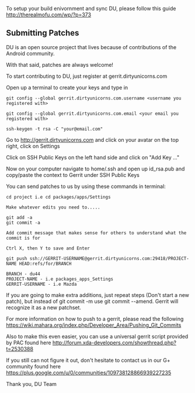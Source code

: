To setup your build enivornment and sync DU, please follow this guide
http://therealmofu.com/wp/?p=373

Submitting Patches
------------------
DU is an open source project that lives because of contributions of the Android community.

With that said, patches are always welcome!

To start contributing to DU, just register at gerrit.dirtyunicorns.com

Open up a terminal to create your keys and type in

    git config --global gerrit.dirtyunicorns.com.username <username you registered with>

    git config --global gerrit.dirtyunicorns.com.email <your email you registered with>

    ssh-keygen -t rsa -C "your@email.com"

Go to http://gerrit.dirtyunicorns.com and click on your avatar on the top right, click on Settings

Click on SSH Public Keys on the left hand side and click on "Add Key ..."

Now on your computer navigate to home/.ssh and open up id_rsa.pub and copy/paste the context to Gerrit under SSH Public Keys

You can send patches to us by using these commands in terminal:

    cd project i.e cd packages/apps/Settings

    Make whatever edits you need to.....

    git add -a
    git commit -a

    Add commit message that makes sense for others to understand what the commit is for

    Ctrl X, then Y to save and Enter

    git push ssh://GERRIT-USERNAME@gerrit.dirtyunicorns.com:29418/PROJECT-NAME HEAD:refs/for/BRANCH

    BRANCH - du44
    PROJECT-NAME - i.e packages_apps_Settings
    GERRIT-USERNAME - i.e Mazda

If you are going to make extra additions, just repeat steps (Don't start a new patch), but instead of git commit -m
use git commit --amend. Gerrit will recognize it as a new patchset.

For more information on how to push to a gerrit, please read the following
https://wiki.mahara.org/index.php/Developer_Area/Pushing_Git_Commits

Also to make this even easier, you can use a universal gerrit script provided by PAC found here
http://forum.xda-developers.com/showthread.php?t=2530388

If you still can not figure it out, don't hesitate to contact us in our G+ community found here
https://plus.google.com/u/0/communities/109738128866939227235

Thank you,
DU Team
